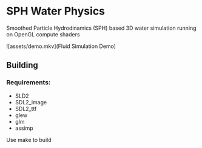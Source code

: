 # SPH Water Physics
Smoothed Particle Hydrodinamics (SPH) based 3D water simulation running on OpenGL compute shaders

![assets/demo.mkv](Fluid Simulation Demo)

## Building
### Requirements:
  * SLD2
  * SDL2_image
  * SDL2_ttf
  * glew
  * glm
  * assimp

Use make to build
